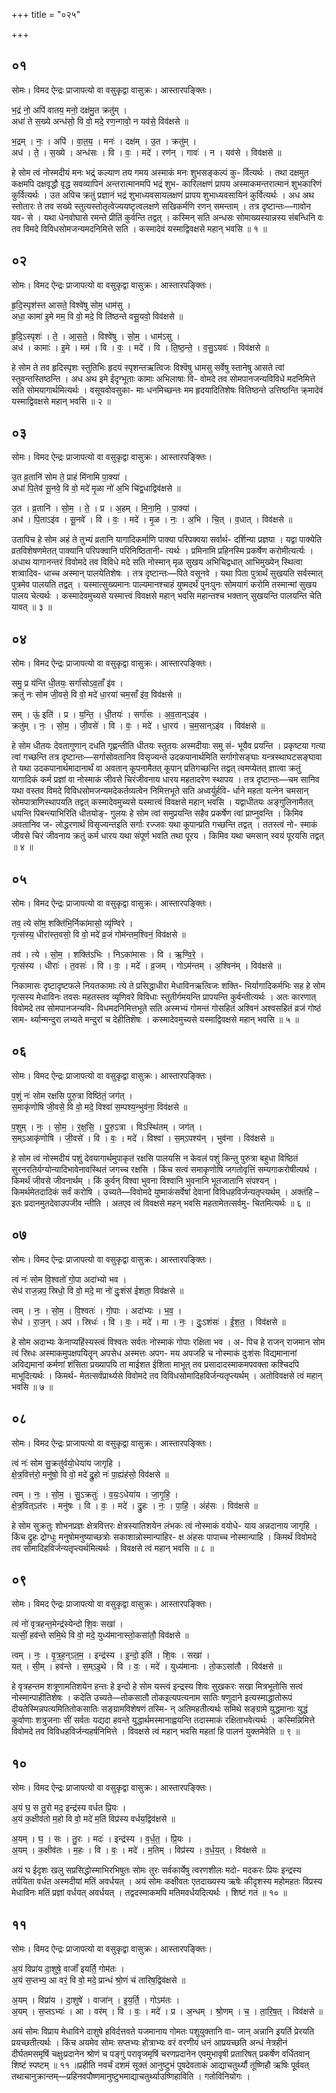+++
title = "०२५"

+++


## ०१
सोमः। विमद ऐन्द्रः प्राजापत्यो वा वसुकृद्वा वासुक्रः। आस्तारपङ्क्तिः।

भ॒द्रं नो॒ अपि॑ वातय॒ मनो॒ दक्ष॑मु॒त क्रतु॑म् ।  
अधा॑ ते स॒ख्ये अन्ध॑सो॒ वि वो॒ मदे॒ रण॒न्गावो॒ न यव॑से॒ विव॑क्षसे ॥

भ॒द्रम् । नः॒ । अपि॑ । वा॒त॒य॒ । मनः॑ । दक्ष॑म् । उ॒त । क्रतु॑म् ।  
अध॑ । ते॒ । स॒ख्ये । अन्ध॑सः । वि । वः॒ । मदे॑ । रण॑न् । गावः॑ । न । यव॑से । विव॑क्षसे ॥

हे सोम त्वं नोस्मदीयं मनः भद्र्ं कल्याण तय गमय अस्माकं मनः शुभसङ्कल्पं कु- र्वित्यर्थः । तथा दक्षमुत कक्षमपि दक्षवृद्धौ वृद्ध सवव्यापिनं अन्तरात्मानमपि भद्रं शुभ- कारिलक्षणं प्रापय अस्माकमन्तरात्मानं शुभकारिणं कुर्वित्यर्थः । उत अपिच क्रतुं प्रज्ञानं भद्रं शुभाध्यवसायलक्षणं प्रापय शुभाध्यवसायिनं कुर्वित्यर्थः । अध अथ स्तोतारः ते तव सख्ये स्तुत्यस्तोतृत्वेज्ययष्टृत्वलक्षणे सखिकर्मणि रणन् समन्ताम् । तत्र दृष्टान्तः—गावोन यव- से । यथा धेनवोघासे रमन्ते प्रीतिं कुर्वन्ति तद्वत् । कस्मिन् सति अन्धसः सोमाख्यस्यान्नस्य संबन्धिनि वः तव विमदे विविधसोमजन्यमदनिमित्ते सति । कस्मादेवं यस्माद्विवक्षसे महान् भवसि ॥ १ ॥

## ०२
सोमः। विमद ऐन्द्रः प्राजापत्यो वा वसुकृद्वा वासुक्रः। आस्तारपङ्क्तिः।

हृ॒दि॒स्पृश॑स्त आसते॒ विश्वे॑षु सोम॒ धाम॑सु ।  
अधा॒ कामा॑ इ॒मे मम॒ वि वो॒ मदे॒ वि ति॑ष्ठन्ते वसू॒यवो॒ विव॑क्षसे ॥

हृ॒दि॒ऽस्पृशः॑ । ते॒ । आ॒स॒ते॒ । विश्वे॑षु । सो॒म॒ । धाम॑ऽसु ।  
अध॑ । कामाः॑ । इ॒मे । मम॑ । वि । वः॒ । मदे॑ । वि । ति॒ष्ठ॒न्ते॒ । व॒सु॒ऽयवः॑ । विव॑क्षसे ॥

हे सोम ते तव हृदिस्पृशः स्तुतिभिः हृदयं स्पृशन्तऋत्विजः विश्वॆषु धामसु सर्वेषु स्तानेषु आसते त्वां स्तुवन्तस्तिष्ठन्ति । अध अथ इमे ईदृग्भूताः कामाः अभिलाषाः वि- वोमदे तव सोमपानजन्यविविधे मदनिमित्ते सति सोमयागार्थमित्यर्थः । वसूयवोवसुका- माः धनमिच्छन्तः मम हृदयादितिशेषः वितिष्ठन्ते उत्तिष्ठन्ति क्र्मादेवं यस्माद्विवक्षसे महान् भवसि ॥ २ ॥

## ०३
सोमः। विमद ऐन्द्रः प्राजापत्यो वा वसुकृद्वा वासुक्रः। आस्तारपङ्क्तिः।

उ॒त व्र॒तानि॑ सोम ते॒ प्राहं मि॑नामि पा॒क्या॑ ।  
अधा॑ पि॒तेव॑ सू॒नवे॒ वि वो॒ मदे॑ मृ॒ळा नो॑ अ॒भि चि॑द्व॒धाद्विव॑क्षसे ॥

उ॒त । व्र॒तानि॑ । सो॒म॒ । ते॒ । प्र । अ॒हम् । मि॒ना॒मि॒ । पा॒क्या॑ ।  
अध॑ । पि॒ताऽइ॑व । सू॒नवे॑ । वि । वः॒ । मदे॑ । मृ॒ळ । नः॒ । अ॒भि । चि॒त् । व॒धात् । विव॑क्षसे ॥

उतापिच हे सोम अहं ते तुभ्यं व्रतानि यागादिकर्माणि पाक्या परिपक्वया सर्वार्थ- दर्शिन्या प्रज्ञया । यद्वा पाक्येति व्रतविशेषणमेतत् पाक्यानि परिपक्वानि परिनिष्ठितानी- त्यर्थः । प्रमिनामि प्रहिनस्मि प्रकर्षेण करोमीत्यर्त्यः । अधाथ यागानन्तरं विवोमदे तव विविधे मदे सति नोस्मान् मृळ सुखय अभिचिद्वधात् आभिमुख्येन् स्थित्वा शत्र्वादिव- धाच्च अस्मान् पालयेतिशेषः । तत्र दृष्टान्तः—पिते वसूनवे । यथा पिता पुत्रार्थं सुखयति सर्वस्मात् पुत्रमेव पालयति तद्वत् । यस्मात्सुख्यमानः पाल्यमानश्चाहं युष्मदर्थं पुनःपुनः सोमयागं करोमि तस्मान्मां सुखय पालय चेत्यर्थः । कस्मादेवमुच्यसे यस्मात्त्वं विवक्षसे महान् भवसि महान्तश्च भक्तान् सुखयन्ति पालयन्ति चेति यावत् ॥ ३ ॥

## ०४
सोमः। विमद ऐन्द्रः प्राजापत्यो वा वसुकृद्वा वासुक्रः। आस्तारपङ्क्तिः।

समु॒ प्र य॑न्ति धी॒तयः॒ सर्गा॑सोऽव॒ताँ इ॑व ।  
क्रतुं॑ नः सोम जी॒वसे॒ वि वो॒ मदे॑ धा॒रया॑ चम॒साँ इ॑व॒ विव॑क्षसे ॥

सम् । ऊं॒ इति॑ । प्र । य॒न्ति॒ । धी॒तयः॑ । सर्गा॑सः । अ॒व॒तान्ऽइ॑व ।  
क्रतु॑म् । नः॒ । सो॒म॒ । जी॒वसे॑ । वि । वः॒ । मदे॑ । धा॒रय॑ । च॒म॒सान्ऽइ॑व । विव॑क्षसे ॥

हे सोम धीतयः देवतागुणान् दधति गृह्णन्तीति धीतयः स्तुतयः अस्मदीयाः समु सं- भूयैव प्रयन्ति । प्रकृष्टया गत्या त्वां गच्छन्ति तत्र दृष्टान्तः—सर्गासोवतानिव विसृज्यन्ते उदकपानार्थमिति सर्गागोसङ्घाः यन्त्रस्थाघटसङ्घावा ते यथा उदकपानार्थमादानार्थं वा अवतान् कूपनामैतत् कूपान् प्रतिगच्छन्ति तद्वत् त्वमप्येतत् ज्ञात्वा क्रतुं यागादिकं कर्म प्रज्ञां वा नोस्माकं जीवसे चिरंजीवनाय धारय महतादरेण स्थापय । तत्र दृष्टान्तः—चम सानिव यथा वस्तव विमदे विविधसोमजन्यमदेकर्तव्यत्वेन निमित्तभूते सति अध्वर्युर्हवि- र्धाने महता यत्नेन चमसान् सोमपात्राणिस्थापयति तद्वत् कस्मादेवमुच्यसे यस्मात्त्वं विवक्षसे महान् भवसि । यद्वाधीतयः अङ्गुलिनामैतत् धयन्ति पिबन्त्याभिरिति धीतयोङ्- गुलयः हे सोम त्वां समुप्रयन्ति सहैव प्रकर्षेण त्वां प्राप्नुवन्ति । किमिव अवतानिव ज- लोद्धरणार्थं विसृज्यन्तइति सर्गाः रज्जवः यथा कूपान्प्रति गच्छन्ति तद्वत् । ततस्त्वं नो- स्माकं जीवसे चिरं जीवनाय क्रतुं कर्म धारय यथा संपूर्ण भवति तथा पूरय । किमिव यथा चमसान् स्वयं पूरयसि तद्वत् ॥ ४ ॥

## ०५
सोमः। विमद ऐन्द्रः प्राजापत्यो वा वसुकृद्वा वासुक्रः। आस्तारपङ्क्तिः।

तव॒ त्ये सो॑म॒ शक्ति॑भि॒र्निका॑मासो॒ व्यृ॑ण्विरे ।  
गृत्स॑स्य॒ धीरा॑स्त॒वसो॒ वि वो॒ मदे॑ व्र॒जं गोम॑न्तम॒श्विनं॒ विव॑क्षसे ॥

तव॑ । त्ये । सो॒म॒ । शक्ति॑ऽभिः । निऽका॑मासः । वि । ऋ॒ण्वि॒रे॒ ।  
गृत्स॑स्य । धीराः॑ । त॒वसः॑ । वि । वः॒ । मदे॑ । व्र॒जम् । गोऽम॑न्तम् । अ॒श्विन॑म् । विव॑क्षसे ॥

निकामासः दृष्टादृष्टफले नियतकामाः त्ये ते प्रसिद्धाधीरा मेधाविनऋत्विजः शक्ति- भिर्यागादिकर्मभिः सह हे सोम गृत्सस्य मेधाविनः तवसः महतस्तव व्यृणिवरे विविधाः स्तुतीर्गमयन्ति प्रापयन्ति कुर्वन्तीत्यर्थः । अतः कारणात् विवोमदे तव सोमपानजन्यवि- विधमदनिमित्तभूते सति अस्मभ्यं गोमन्तं गोसहितं अश्विनं अश्वसहितं व्रजं गोष्ठं साम- र्थ्यान्मन्दुरा लभ्यते मन्दुरां च देहीतिशॆषः । कस्मादेवमुच्यसे यस्माद्विवक्षसे महान् भवसि ॥ ५ ॥

## ०६
सोमः। विमद ऐन्द्रः प्राजापत्यो वा वसुकृद्वा वासुक्रः। आस्तारपङ्क्तिः।

प॒शुं नः॑ सोम रक्षसि पुरु॒त्रा विष्ठि॑तं॒ जग॑त् ।  
स॒माकृ॑णोषि जी॒वसे॒ वि वो॒ मदे॒ विश्वा॑ स॒म्पश्य॒न्भुव॑ना॒ विव॑क्षसे ॥

प॒शुम् । नः॒ । सो॒म॒ । र॒क्ष॒सि॒ । पु॒रु॒ऽत्रा । विऽस्थि॑तम् । जग॑त् ।  
स॒म्ऽआकृ॑णोषि । जी॒वसे॑ । वि । वः॒ । मदे॑ । विश्वा॑ । स॒म्ऽपश्य॑न् । भुव॑ना । विव॑क्षसे ॥

हे सोम त्वं नोस्मदीयं पशुं देवयागार्थमुपाकृतं रक्षसि पालयसि न केवलं पशुं किन्तु पुरुत्रा बहुधा विष्ठितं सुरनरतिर्यग्योन्यादिभावेनावस्थितं जगच्च रक्षसि । किंच सत्वं समाकृणोषि जगतोवृत्तिं सम्यगाकरोषीत्यर्थ । किमर्थं जीवसे जीवनार्थम् । किं कुर्वन् विश्वा भुवना विश्वानि भुवनानि भूतजातानि संपश्यन् । किमर्थमेतदादिकं सर्वं करोषि । उच्यते—विवोमदे युष्माकंसर्वेषां देवानां विविधहविर्जन्यतृप्त्यर्थम् । अक्तंहि – इतः प्रदानमुतदेवाउपजीव न्तीति । अतएव त्वं विवक्षसे महन् भवसि महतामेतत्सर्वमु- चितमित्यर्थः ॥ ६ ॥

## ०७
सोमः। विमद ऐन्द्रः प्राजापत्यो वा वसुकृद्वा वासुक्रः। आस्तारपङ्क्तिः।

त्वं नः॑ सोम वि॒श्वतो॑ गो॒पा अदा॑भ्यो भव ।  
सेध॑ राज॒न्नप॒ स्रिधो॒ वि वो॒ मदे॒ मा नो॑ दुः॒शंस॑ ईशता॒ विव॑क्षसे ॥

त्वम् । नः॒ । सो॒म॒ । वि॒श्वतः॑ । गो॒पाः । अदा॑भ्यः । भ॒व॒ ।  
सेध॑ । रा॒ज॒न् । अप॑ । स्रिधः॑ । वि । वः॒ । मदे॑ । मा । नः॒ । दुः॒ऽशंसः॑ । ई॒श॒त॒ । विव॑क्षसे ॥

हे सोम अदाभ्यः केनाप्यहिंस्यस्त्वं विश्वतः सर्वतः नोस्माकं गोपाः रक्षिता भव । अ- पिच हे राजन् राजमान सोम त्वं स्रिधः अस्माकमुपक्षपयितॄन् अपसेध अस्मत्तः अपग- मय अपजहि च नोस्माकं दुःशंसः विद्यमानानां अविद्यमानां कर्मणां शंसिता प्रख्यापयि ता माईशत ईशिता माभूत् तव प्रसादादस्माकमपवक्ता कश्चिदपि माभूदित्यर्थः । किमर्थ- मेतत्सर्वंप्रार्थ्यसे विवोमदे तव विविधसोमादिहविर्जन्यतृप्त्यर्थम् । अतोविवक्षसे त्वं महान् भवसि ॥ ७ ॥

## ०८
सोमः। विमद ऐन्द्रः प्राजापत्यो वा वसुकृद्वा वासुक्रः। आस्तारपङ्क्तिः।

त्वं नः॑ सोम सु॒क्रतु॑र्वयो॒धेया॑य जागृहि ।  
क्षे॒त्र॒वित्त॑रो॒ मनु॑षो॒ वि वो॒ मदे॑ द्रु॒हो नः॑ पा॒ह्यंह॑सो॒ विव॑क्षसे ॥

त्वम् । नः॒ । सो॒म॒ । सु॒ऽक्रतुः॑ । व॒यः॒ऽधेया॑य । जा॒गृ॒हि॒ ।  
क्षे॒त्र॒वित्ऽत॑रः । मनु॑षः । वि । वः॒ । मदे॑ । द्रु॒हः । नः॒ । पा॒हि॒ । अंह॑सः । विव॑क्षसे ॥

हे सोम सुक्रतुः शोभनप्रज्ञः क्षेत्रवित्तरः क्षेत्रस्यातिशयेन लंभकः त्वं नोस्माकं वयोधे- याय अन्नदानाय जागृहि । किंच द्रुहः द्रोग्धुः मनुषोमनुष्याच्छत्रोः सकाशान्नोस्मान्पाहिर- क्ष अंहसः पापाच्च नोस्मान्पाहि । किमर्थं विवोमदे तव सोमादिहविर्जन्यतृप्त्यर्थमित्यर्थः । विवक्षसे त्वं महान् भवसि ॥ ८ ॥

## ०९
सोमः। विमद ऐन्द्रः प्राजापत्यो वा वसुकृद्वा वासुक्रः। आस्तारपङ्क्तिः।

त्वं नो॑ वृत्रहन्त॒मेन्द्र॑स्येन्दो शि॒वः सखा॑ ।  
यत्सीं॒ हव॑न्ते समि॒थे वि वो॒ मदे॒ युध्य॑मानास्तो॒कसा॑तौ॒ विव॑क्षसे ॥

त्वम् । नः॒ । वृ॒त्र॒ह॒न्ऽत॒म॒ । इन्द्र॑स्य । इ॒न्दो॒ इति॑ । शि॒वः । सखा॑ ।  
यत् । सी॒म् । हव॑न्ते । स॒म्ऽइ॒थे । वि । वः॒ । मदे॑ । युध्य॑मानाः । तो॒कऽसा॑तौ । विव॑क्षसे ॥

हे वृत्रहन्तम शत्रूणामतिशयेन हन्तः हे इन्दो हे सोम यस्त्वं इन्द्रस्य शिवः सुखकरः सखा मित्रभूतोसि सत्वं नोस्मान्पाहीतिशेषः । कदेति उच्यते—तोकसातौ तोकइत्यपत्यनाम सातिः षणुदाने इत्यस्माद्धातोरूपं दीयतेस्मिन्नपत्यमितितोकसातिः सङ्ग्रामविशेषणं तस्मि- न् अतिमहतीत्यर्थः समिथे सङ्ग्रामे युद्धमानाः युद्धं कुर्वाणाः शत्रुजनाः सीं सर्वतः यद्यदा हवन्ते युद्धार्थमस्मानाह्वयन्ति तदास्माकं रक्षिताभवेत्यर्थः । कस्मिन्निमित्ते विवोमदे तव विविधहविर्जन्यहर्षनिमित्ते । विवक्षसे त्वं महान् भवसि महतां हि पालनं युक्तमेवेति ॥ ९ ॥

## १०
सोमः। विमद ऐन्द्रः प्राजापत्यो वा वसुकृद्वा वासुक्रः। आस्तारपङ्क्तिः।

अ॒यं घ॒ स तु॒रो मद॒ इन्द्र॑स्य वर्धत प्रि॒यः ।  
अ॒यं क॒क्षीव॑तो म॒हो वि वो॒ मदे॑ म॒तिं विप्र॑स्य वर्धय॒द्विव॑क्षसे ॥

अ॒यम् । घ॒ । सः । तु॒रः । मदः॑ । इन्द्र॑स्य । व॒र्ध॒त॒ । प्रि॒यः ।  
अ॒यम् । क॒क्षीव॑तः । म॒हः । वि । वः॒ । मदे॑ । म॒तिम् । विप्र॑स्य । व॒र्ध॒य॒त् । विव॑क्षसे ॥

अयं घ ईदृशः खलु सप्रसिद्धोस्माभिरभिषुतः सोमः तुरः सर्वकार्येषु त्वरणशीलः मदो- मदकरः प्रियः इन्द्रस्य तर्पयिता वर्धत अस्मदीयां मतिं अवर्धयत् । अयं सोमः कक्षीवतः एतदाख्यस्य ऋषेः कीदृशस्य महोमहतः विप्रस्य मेधाविनः मतिं प्रज्ञां वर्धयत् अवर्धयत् । तद्वदस्माकमपि मतिमवर्धयदित्यर्थः । शिष्टं गतं ॥ १० ॥

## ११
सोमः। विमद ऐन्द्रः प्राजापत्यो वा वसुकृद्वा वासुक्रः। आस्तारपङ्क्तिः।

अ॒यं विप्रा॑य दा॒शुषे॒ वाजाँ॑ इयर्ति॒ गोम॑तः ।  
अ॒यं स॒प्तभ्य॒ आ वरं॒ वि वो॒ मदे॒ प्रान्धं श्रो॒णं च॑ तारिष॒द्विव॑क्षसे ॥

अ॒यम् । विप्रा॑य । दा॒शुषे॑ । वाजा॑न् । इ॒य॒र्ति॒ । गोऽम॑तः ।  
अ॒यम् । स॒प्तऽभ्यः॑ । आ । वर॑म् । वि । वः॒ । मदे॑ । प्र । अ॒न्धम् । श्रो॒णम् । च॒ । ता॒रि॒ष॒त् । विव॑क्षसे ॥

अयं सोमः विप्राय मेधाविने दाशुषे हविर्दत्तवते यजमानाय गोमतः पशुयुक्तानि वा- जान् अन्नानि इयर्ति प्रेरयति प्रयच्छतीत्यर्थः । किंच अयमेव सोमः सप्तभ्यः होत्राभ्यः वरं वरणीयं धनं आप्रयच्छति अन्धं नेत्रहीनं दीर्घतमसमृषिं चक्षुःप्रदानेन श्रोणं च पङ्गुं परावृजमृषिं चरणप्रदानेन एवमुभावृषी प्रतारिषत् प्रकर्षेण वर्धितवान् शिष्टं स्पष्टम् ॥ ११ ॥प्रहीति नवर्चं दशमं सूक्तं आनुष्टुभं पूषदेवताकं आद्याचतुर्थ्यौ तूष्णिहौ ऋषिः पूर्ववत् तथाचानुक्रान्तम्—प्रहिनवपौष्णमानुष्टुभमाद्याचतुर्थ्याउष्णिहाविति । गतोविनियोगः ।